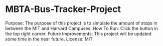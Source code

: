 # MBTA-Bus-Tracker-Project
Purpose: The purpose of this project is to simulate the amount of stops in between the MIT and Harvard Campuses. 
How To Run: Click the button in the top right corner.
Future Improvements: This project will be updated some time in the near future.
License: MIT 
